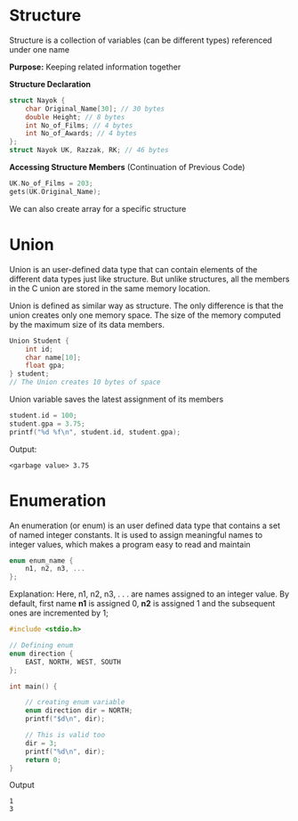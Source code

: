 
# Structure

Structure is a collection of variables (can be different types) referenced under one name

**Purpose:** Keeping related information together

**Structure Declaration**
```c
struct Nayok {
	char Original_Name[30]; // 30 bytes
	double Height; // 8 bytes
	int No_of_Films; // 4 bytes
	int No_of_Awards; // 4 bytes
};
struct Nayok UK, Razzak, RK; // 46 bytes
```
**Accessing Structure Members** (Continuation of Previous Code)
```c
UK.No_of_Films = 203;
gets(UK.Original_Name);
```

We can also create array for a specific structure



# Union

Union is an user-defined data type that can contain elements of the different data types just like structure. But unlike structures, all the members in the C union are stored in the same memory location.

Union is defined as similar way as structure. The only difference is that the union creates only one memory space. The size of the memory computed by the maximum size of its data members.
```c
Union Student {
	int id;
	char name[10];
	float gpa;
} student;
// The Union creates 10 bytes of space
```
Union variable saves the latest assignment of its members
```c
student.id = 100;
student.gpa = 3.75;
printf("%d %f\n", student.id, student.gpa);
```
Output:
```
<garbage value> 3.75
```



# Enumeration

An enumeration (or enum) is an user defined data type that contains a set of named integer constants. It is used to assign meaningful names to integer values, which makes a program easy to read and maintain

```c
enum enum_name {
	n1, n2, n3, ...
};
```
Explanation:
Here, n1, n2, n3, . . .  are names assigned to an integer value. By default, first name **n1** is assigned 0, **n2** is assigned 1 and the subsequent ones are incremented by 1;

```c
#include <stdio.h>

// Defining enum
enum direction {
	EAST, NORTH, WEST, SOUTH
};

int main() {

	// creating enum variable
	enum direction dir = NORTH;
	printf("$d\n", dir);

	// This is valid too
	dir = 3;
	printf("%d\n", dir);
	return 0;
}
```
Output
```
1
3
```


